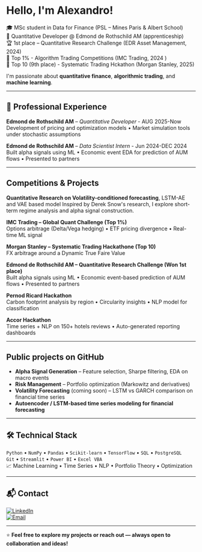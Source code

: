 #  Hello, I'm Alexandro!

🎓 MSc student in Data for Finance (PSL – Mines Paris & Albert School)  
💼 Quantitative Developer @ Edmond de Rothschild AM (apprenticeship)  
🏆 1st place – Quantitative Research Challenge (EDR Asset Management, 2024)  
🥇 Top 1% - Algorithm Trading Competitions (IMC Trading, 2024 )  
🏅 Top 10 (9th place) - Systematic Trading Hckathon (Morgan Stanley, 2025)

I'm passionate about **quantitative finance**, **algorithmic trading**, and **machine learning**.   

---

## 💼 Professional Experience

**Edmond de Rothschild AM** – *Quantitative Developer* - AUG 2025-Now
Development of pricing and optimization models • Market simulation tools under stochastic assumptions

**Edmond de Rothschild AM** – *Data Scientist Intern* - Jun 2024-DEC 2024
Built alpha signals using ML • Economic event EDA for prediction of AUM flows • Presented to partners

---

## Competitions & Projects
**Quantitative Research on Volatility-conditioned forecasting**, LSTM-AE and VAE based model
Inspired by Derek Snow's research, I explore short-term regime analysis and alpha signal construction.

**IMC Trading – Global Quant Challenge (Top 1%)**  
Options arbitrage (Delta/Vega hedging) • ETF pricing divergence • Real-time ML signal

**Morgan Stanley – Systematic Trading Hackathone (Top 10)**  
FX arbitrage around a Dynamic True Faire Value 

**Edmond de Rothschild AM – Quantitative Research Challenge (Won 1st place)**  
Built alpha signals using ML • Economic event-based prediction of AUM flows • Presented to partners

**Pernod Ricard Hackathon**  
Carbon footprint analysis by region • Circularity insights • NLP model for classification

**Accor Hackathon**  
Time series + NLP on 150+ hotels reviews • Auto-generated reporting dashboards

---

## Public projects on GitHub

-  **Alpha Signal Generation** – Feature selection, Sharpe filtering, EDA on macro events  
-  **Risk Management** – Portfolio optimization (Markowitz and derivatives)  
-  **Volatility Forecasting** (coming soon) – LSTM vs GARCH comparison on financial time series  
-  **Autoencoder / LSTM-based time series modeling for financial forecasting** 

---

## 🛠️ Technical Stack

`Python` • `NumPy` • `Pandas` • `Scikit-learn` • `TensorFlow` • `SQL` • `PostgreSQL`  
`Git` • `Streamlit` • `Power BI` • `Excel VBA`  
📈 Machine Learning • Time Series • NLP • Portfolio Theory • Optimization  

---

## 📬 Contact

[![LinkedIn](https://img.shields.io/badge/LinkedIn-blue?style=flat&logo=linkedin)](https://linkedin.com/in/alexandro-bizeul-586521277)  
[![Email](https://img.shields.io/badge/Email-D14836?style=flat&logo=gmail&logoColor=white)](mailto:bizeul.alexandro@gmail.com)  

---

⭐ **Feel free to explore my projects or reach out — always open to collaboration and ideas!**

